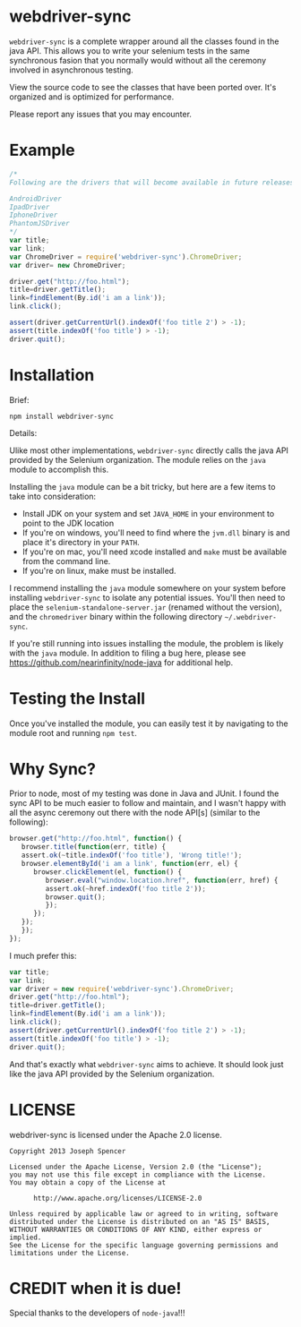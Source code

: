 webdriver-sync
==============

`webdriver-sync` is a complete wrapper around all the classes found in the java API.
This allows you to write your selenium tests in the same synchronous fasion that
you normally would without all the ceremony involved in asynchronous testing.

View the source code to see the classes that have been ported over.  It's organized and is optimized for performance.

Please report any issues that you may encounter.

Example
=============
````javascript
/*
Following are the drivers that will become available in future releases:

AndroidDriver
IpadDriver
IphoneDriver
PhantomJSDriver
*/
var title;
var link;
var ChromeDriver = require('webdriver-sync').ChromeDriver;
var driver= new ChromeDriver;

driver.get("http://foo.html");
title=driver.getTitle();
link=findElement(By.id('i am a link'));
link.click();

assert(driver.getCurrentUrl().indexOf('foo title 2') > -1);
assert(title.indexOf('foo title') > -1);
driver.quit();
````

Installation
==============
Brief:

`npm install webdriver-sync`

Details:

Ulike most other implementations, `webdriver-sync` directly calls the java API
provided by the Selenium organization.  The module relies on the `java` module
to accomplish this.

Installing the `java` module can be a bit tricky, but here are a few items to take into consideration:
* Install JDK on your system and set `JAVA_HOME` in your environment to point to the JDK location
* If you're on windows, you'll need to find where the `jvm.dll` binary is and place it's directory in your `PATH`.
* If you're on mac, you'll need xcode installed and `make` must be available from the command line.
* If you're on linux, make must be installed.

I recommend installing the `java` module somewhere on your system before installing
`webdriver-sync` to isolate any potential issues.  You'll then need
to place the `selenium-standalone-server.jar` (renamed without the version), and
the `chromedriver` binary within the following directory `~/.webdriver-sync`.

If you're still running into issues installing the module, the problem is likely with the `java`
module.  In addition to filing a bug here, please see https://github.com/nearinfinity/node-java
for additional help.

Testing the Install
=============
Once you've installed the module, you can easily test it by navigating to the
module root and running `npm test`.

Why Sync?
==============
Prior to node, most of my testing was done in Java and JUnit.  I found the sync
API to be much easier to follow and maintain, and I wasn't happy with all the
async ceremony out there with the node API[s] (similar to the following):

``````javascript
browser.get("http://foo.html", function() {
   browser.title(function(err, title) {
   assert.ok(~title.indexOf('foo title'), 'Wrong title!');
   browser.elementById('i am a link', function(err, el) {
      browser.clickElement(el, function() {
         browser.eval("window.location.href", function(err, href) {
         assert.ok(~href.indexOf('foo title 2'));
         browser.quit();
         });
      });
   });
   });
});
``````

I much prefer this:

``````javascript
var title;
var link;
var driver = new require('webdriver-sync').ChromeDriver;
driver.get("http://foo.html");
title=driver.getTitle();
link=findElement(By.id('i am a link'));
link.click();
assert(driver.getCurrentUrl().indexOf('foo title 2') > -1);
assert(title.indexOf('foo title') > -1);
driver.quit();
``````

And that's exactly what `webdriver-sync` aims to achieve.  It should look just
like the java API provided by the Selenium organization.


LICENSE
=============
webdriver-sync is licensed under the Apache 2.0 license.

``````
Copyright 2013 Joseph Spencer

Licensed under the Apache License, Version 2.0 (the "License");
you may not use this file except in compliance with the License.
You may obtain a copy of the License at

      http://www.apache.org/licenses/LICENSE-2.0

Unless required by applicable law or agreed to in writing, software
distributed under the License is distributed on an "AS IS" BASIS,
WITHOUT WARRANTIES OR CONDITIONS OF ANY KIND, either express or implied.
See the License for the specific language governing permissions and
limitations under the License.
``````

CREDIT when it is due!
============
Special thanks to the developers of `node-java`!!!
